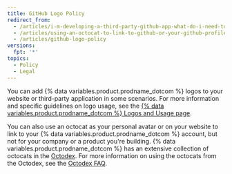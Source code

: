 ```yaml
---
title: GitHub Logo Policy
redirect_from:
  - /articles/i-m-developing-a-third-party-github-app-what-do-i-need-to-know
  - /articles/using-an-octocat-to-link-to-github-or-your-github-profile
  - /articles/github-logo-policy
versions:
  fpt: '*'
topics:
  - Policy
  - Legal
---
```


You can add {% data variables.product.prodname_dotcom %} logos to your website or third-party application in some scenarios. For more information and specific guidelines on logo usage, see the [{% data variables.product.prodname_dotcom %} Logos and Usage page](https://github.com/logos).

You can also use an octocat as your personal avatar or on your website to link to your {% data variables.product.prodname_dotcom %} account, but not for your company or a product you're building. {% data variables.product.prodname_dotcom %} has an extensive collection of octocats in the [Octodex](https://octodex.github.com/). For more information on using the octocats from the Octodex, see the [Octodex FAQ](https://octodex.github.com/faq/).

